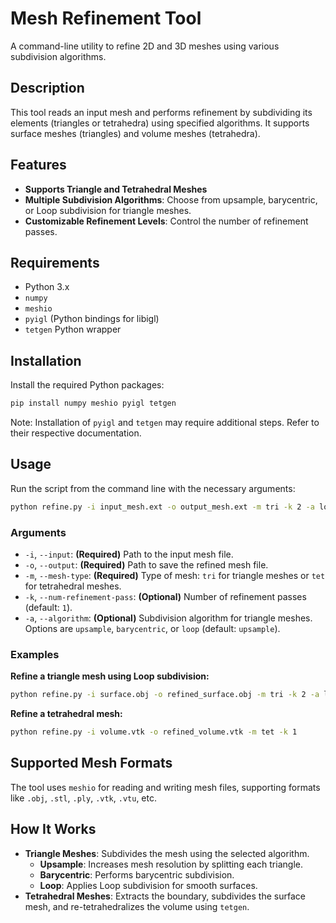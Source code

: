 # Mesh Refinement Tool

A command-line utility to refine 2D and 3D meshes using various subdivision algorithms.

## Description

This tool reads an input mesh and performs refinement by subdividing its elements (triangles or tetrahedra) using specified algorithms. It supports surface meshes (triangles) and volume meshes (tetrahedra).

## Features

- **Supports Triangle and Tetrahedral Meshes**
- **Multiple Subdivision Algorithms**: Choose from upsample, barycentric, or Loop subdivision for triangle meshes.
- **Customizable Refinement Levels**: Control the number of refinement passes.

## Requirements

- Python 3.x
- `numpy`
- `meshio`
- `pyigl` (Python bindings for libigl)
- `tetgen` Python wrapper

## Installation

Install the required Python packages:

```bash
pip install numpy meshio pyigl tetgen
```

Note: Installation of `pyigl` and `tetgen` may require additional steps. Refer to their respective documentation.

## Usage

Run the script from the command line with the necessary arguments:

```bash
python refine.py -i input_mesh.ext -o output_mesh.ext -m tri -k 2 -a loop
```

### Arguments

- `-i`, `--input`: **(Required)** Path to the input mesh file.
- `-o`, `--output`: **(Required)** Path to save the refined mesh file.
- `-m`, `--mesh-type`: **(Required)** Type of mesh: `tri` for triangle meshes or `tet` for tetrahedral meshes.
- `-k`, `--num-refinement-pass`: **(Optional)** Number of refinement passes (default: `1`).
- `-a`, `--algorithm`: **(Optional)** Subdivision algorithm for triangle meshes. Options are `upsample`, `barycentric`, or `loop` (default: `upsample`).

### Examples

**Refine a triangle mesh using Loop subdivision:**

```bash
python refine.py -i surface.obj -o refined_surface.obj -m tri -k 2 -a loop
```

**Refine a tetrahedral mesh:**

```bash
python refine.py -i volume.vtk -o refined_volume.vtk -m tet -k 1
```

## Supported Mesh Formats

The tool uses `meshio` for reading and writing mesh files, supporting formats like `.obj`, `.stl`, `.ply`, `.vtk`, `.vtu`, etc.

## How It Works

- **Triangle Meshes**: Subdivides the mesh using the selected algorithm.
  - **Upsample**: Increases mesh resolution by splitting each triangle.
  - **Barycentric**: Performs barycentric subdivision.
  - **Loop**: Applies Loop subdivision for smooth surfaces.
- **Tetrahedral Meshes**: Extracts the boundary, subdivides the surface mesh, and re-tetrahedralizes the volume using `tetgen`.
